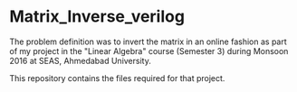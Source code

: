 # Matrix_Inverse_verilog
The problem definition was to invert the matrix in an online fashion as part of my project in the "Linear Algebra" course (Semester 3) during Monsoon 2016 at SEAS, Ahmedabad University.

This repository contains the files required for that project.
